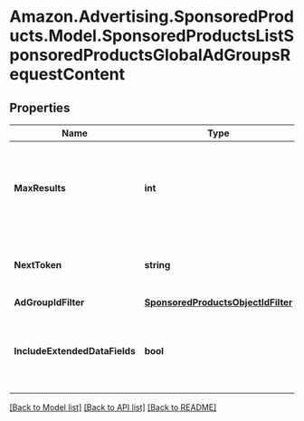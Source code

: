# Amazon.Advertising.SponsoredProducts.Model.SponsoredProductsListSponsoredProductsGlobalAdGroupsRequestContent

## Properties

Name | Type | Description | Notes
------------ | ------------- | ------------- | -------------
**MaxResults** | **int** | Number of records to include in the paginated response. Defaults to max page size for given API | [optional] 
**NextToken** | **string** | token value allowing to navigate to the next response page | [optional] 
**AdGroupIdFilter** | [**SponsoredProductsObjectIdFilter**](SponsoredProductsObjectIdFilter.md) |  | [optional] 
**IncludeExtendedDataFields** | **bool** | Whether to get entity with extended data fields such as creationDate, lastUpdateDate, servingStatus | [optional] 

[[Back to Model list]](../README.md#documentation-for-models) [[Back to API list]](../README.md#documentation-for-api-endpoints) [[Back to README]](../README.md)

